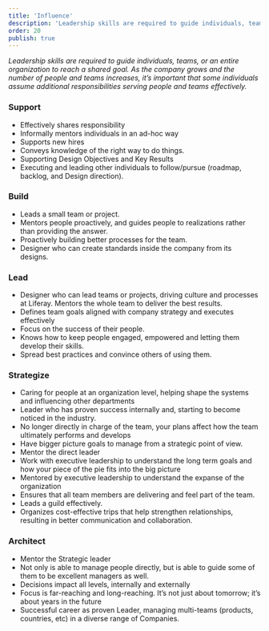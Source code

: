 ```yaml
---
title: 'Influence'
description: 'Leadership skills are required to guide individuals, teams, or an entire organization to reach a shared goal. As the company grows and the number of people and teams increases, it’s important that some individuals assume additional responsibilities serving people and teams effectively.'
order: 20
publish: true
---
```


_Leadership skills are required to guide individuals, teams, or an entire organization to reach a shared goal. As the company grows and the number of people and teams increases, it’s important that some individuals assume additional responsibilities serving people and teams effectively._

### Support

-   Effectively shares responsibility
-   Informally mentors individuals in an ad-hoc way
-   Supports new hires
-   Conveys knowledge of the right way to do things.
-   Supporting Design Objectives and Key Results
-   Executing and leading other individuals to follow/pursue (roadmap, backlog, and Design direction).

### Build

-   Leads a small team or project.
-   Mentors people proactively, and guides people to realizations rather than providing the answer.
-   Proactively building better processes for the team.
-   Designer who can create standards inside the company from its designs.

### Lead

-   Designer who can lead teams or projects, driving culture and processes at Liferay. Mentors the whole team to deliver the best results.
-   Defines team goals aligned with company strategy and executes effectively
-   Focus on the success of their people.
-   Knows how to keep people engaged, empowered and letting them develop their skills.
-   Spread best practices and convince others of using them.

### Strategize

-   Caring for people at an organization level, helping shape the systems and influencing other departments
-   Leader who has proven success internally and, starting to become noticed in the industry.
-   No longer directly in charge of the team, your plans affect how the team ultimately performs and develops
-   Have bigger picture goals to manage from a strategic point of view.
-   Mentor the direct leader
-   Work with executive leadership to understand the long term goals and how your piece of the pie fits into the big picture
-   Mentored by executive leadership to understand the expanse of the organization
-   Ensures that all team members are delivering and feel part of the team.
-   Leads a guild effectively.
-   Organizes cost-effective trips that help strengthen relationships, resulting in better communication and collaboration.

### Architect

-   Mentor the Strategic leader
-   Not only is able to manage people directly, but is able to guide some of them to be excellent managers as well.
-   Decisions impact all levels, internally and externally
-   Focus is far-reaching and long-reaching. It’s not just about tomorrow; it’s about years in the future
-   Successful career as proven Leader, managing multi-teams (products, countries, etc) in a diverse range of Companies.
